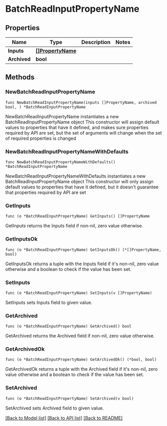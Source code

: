 # BatchReadInputPropertyName

## Properties

Name | Type | Description | Notes
------------ | ------------- | ------------- | -------------
**Inputs** | [**[]PropertyName**](PropertyName.md) |  | 
**Archived** | **bool** |  | 

## Methods

### NewBatchReadInputPropertyName

`func NewBatchReadInputPropertyName(inputs []PropertyName, archived bool, ) *BatchReadInputPropertyName`

NewBatchReadInputPropertyName instantiates a new BatchReadInputPropertyName object
This constructor will assign default values to properties that have it defined,
and makes sure properties required by API are set, but the set of arguments
will change when the set of required properties is changed

### NewBatchReadInputPropertyNameWithDefaults

`func NewBatchReadInputPropertyNameWithDefaults() *BatchReadInputPropertyName`

NewBatchReadInputPropertyNameWithDefaults instantiates a new BatchReadInputPropertyName object
This constructor will only assign default values to properties that have it defined,
but it doesn't guarantee that properties required by API are set

### GetInputs

`func (o *BatchReadInputPropertyName) GetInputs() []PropertyName`

GetInputs returns the Inputs field if non-nil, zero value otherwise.

### GetInputsOk

`func (o *BatchReadInputPropertyName) GetInputsOk() (*[]PropertyName, bool)`

GetInputsOk returns a tuple with the Inputs field if it's non-nil, zero value otherwise
and a boolean to check if the value has been set.

### SetInputs

`func (o *BatchReadInputPropertyName) SetInputs(v []PropertyName)`

SetInputs sets Inputs field to given value.


### GetArchived

`func (o *BatchReadInputPropertyName) GetArchived() bool`

GetArchived returns the Archived field if non-nil, zero value otherwise.

### GetArchivedOk

`func (o *BatchReadInputPropertyName) GetArchivedOk() (*bool, bool)`

GetArchivedOk returns a tuple with the Archived field if it's non-nil, zero value otherwise
and a boolean to check if the value has been set.

### SetArchived

`func (o *BatchReadInputPropertyName) SetArchived(v bool)`

SetArchived sets Archived field to given value.



[[Back to Model list]](../README.md#documentation-for-models) [[Back to API list]](../README.md#documentation-for-api-endpoints) [[Back to README]](../README.md)



